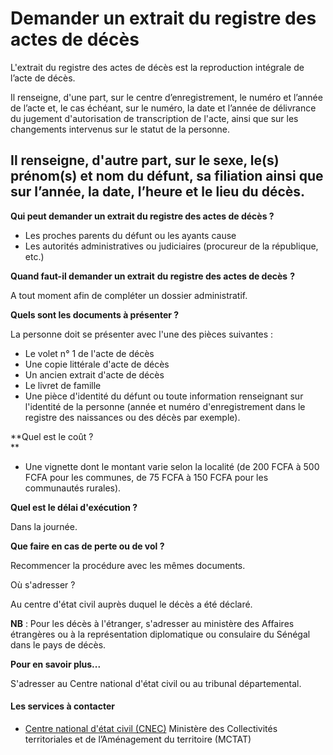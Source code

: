 # Demander un extrait du registre des actes de décès

L'extrait du registre des actes de décès est la reproduction intégrale de l’acte de décès.  
  
Il renseigne, d'une part, sur le centre d’enregistrement, le numéro et l’année de l’acte et, le cas échéant, sur le numéro, la date et l’année de délivrance du jugement d'autorisation de transcription de l'acte, ainsi que sur les changements intervenus sur le statut de la personne.  
  
Il renseigne, d'autre part, sur le sexe, le(s) prénom(s) et nom du défunt, sa filiation ainsi que sur l’année, la date, l’heure et le lieu du décès.
----------------------------------------------------------------------------------------------------------------------------------------------------------------------------------------------------------------------------------------------------------------------------------------------------------------------------------------------------------------------------------------------------------------------------------------------------------------------------------------------------------------------------------------------------

**Qui peut demander un extrait du registre des actes de décès ?**

*   Les proches parents du défunt ou les ayants cause
*   Les autorités administratives ou judiciaires (procureur de la république, etc.)

**Quand faut-il demander un extrait** **du registre des actes de decès** **?**

A tout moment afin de compléter un dossier administratif.

**Quels sont les documents à présenter ?**

La personne doit se présenter avec l'une des pièces suivantes :  

*   Le volet n° 1 de l'acte de décès
*   Une copie littérale d'acte de décès
*   Un ancien extrait d'acte de décès
*   Le livret de famille
*   Une pièce d'identité du défunt ou toute information renseignant sur l'identité de la personne (année et numéro d'enregistrement dans le registre des naissances ou des décès par exemple).

**Quel est le coût ?  
**

*   Une vignette dont le montant varie selon la localité (de 200 FCFA à 500 FCFA pour les communes, de 75 FCFA à 150 FCFA pour les communautés rurales).

**Quel est le délai d'exécution ?**  

Dans la journée.  

**Que faire en cas de perte ou de vol ?**

Recommencer la procédure avec les mêmes documents.

Où s'adresser ?

Au centre d'état civil auprès duquel le décès a été déclaré.  
  
**NB** : Pour les décès à l'étranger, s'adresser au ministère des Affaires étrangères ou à la représentation diplomatique ou consulaire du Sénégal dans le pays de décès.  
  
**Pour en savoir plus...**  
  
S'adresser au Centre national d'état civil ou au tribunal départemental.

#### Les services à contacter

*   [Centre national d'état civil (CNEC)](../../../services/centre-national-detat-civil-cnec.md) Ministère des Collectivités territoriales et de l’Aménagement du territoire (MCTAT)